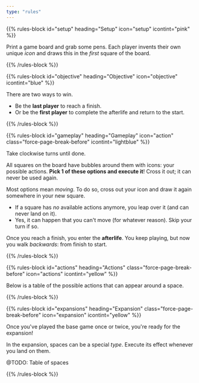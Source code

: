 ```yaml
---
type: "rules"
---
```


{{% rules-block id="setup" heading="Setup" icon="setup" icontint="pink" %}}

Print a game board and grab some pens. Each player invents their own unique _icon_ and draws this in the _first_ square of the board.

{{% /rules-block %}}

{{% rules-block id="objective" heading="Objective" icon="objective" icontint="blue" %}}

There are two ways to win.

* Be the **last player** to reach a finish.
* Or be the **first player** to complete the afterlife and return to the start.

{{% /rules-block %}}

{{% rules-block id="gameplay" heading="Gameplay" icon="action" class="force-page-break-before" icontint="lightblue" %}}

Take clockwise turns until done. 

All squares on the board have bubbles around them with icons: your possible actions. **Pick 1 of these options and execute it**! Cross it out; it can never be used again.

Most options mean _moving_. To do so, cross out your icon and draw it again somewhere in your new square.

* If a square has _no_ available actions anymore, you leap over it (and can never land on it).
* Yes, it can happen that you can't move (for whatever reason). Skip your turn if so.

Once you reach a finish, you enter the **afterlife**. You keep playing, but now you walk _backwards_: from finish to start.

{{% /rules-block %}}

{{% rules-block id="actions" heading="Actions" class="force-page-break-before" icon="actions" icontint="yellow" %}}

Below is a table of the possible actions that can appear around a space.

{{% /rules-block %}}

{{% rules-block id="expansions" heading="Expansion" class="force-page-break-before" icon="expansion" icontint="yellow" %}}

Once you've played the base game once or twice, you're ready for the expansion!

In the expansion, spaces can be a special _type_. Execute its effect whenever you land on them.

@TODO: Table of spaces




{{% /rules-block %}}




